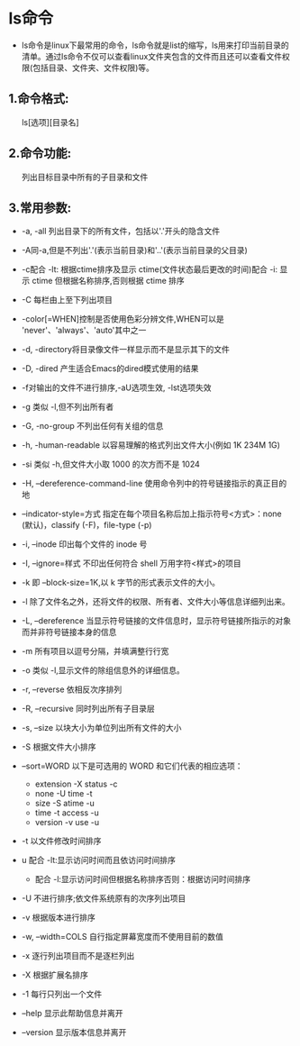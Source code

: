# ls命令

* ls命令是linux下最常用的命令，ls命令就是list的缩写，ls用来打印当前目录的清单。通过ls命令不仅可以查看linux文件夹包含的文件而且还可以查看文件权限(包括目录、文件夹、文件权限)等。

## 1.命令格式:  
  &nbsp;&nbsp;&nbsp;&nbsp;&nbsp;&nbsp;ls[选项][目录名]
## 2.命令功能:  
  &nbsp;&nbsp;&nbsp;&nbsp;&nbsp;&nbsp;列出目标目录中所有的子目录和文件
## 3.常用参数:  
  - -a, -all 列出目录下的所有文件，包括以'.'开头的隐含文件   

  - -A同-a,但是不列出'.'(表示当前目录)和'..'(表示当前目录的父目录)  

  - -c配合 -lt: 根据ctime排序及显示 ctime(文件状态最后更改的时间)配合 -i: 显示 ctime 但根据名称排序,否则根据 ctime 排序  

  - -C 每栏由上至下列出项目  

  - -color[=WHEN]控制是否使用色彩分辨文件,WHEN可以是 'never'、'always'、'auto'其中之一  

  - -d, -directory将目录像文件一样显示而不是显示其下的文件  

  - -D, -dired 产生适合Emacs的dired模式使用的结果  

  - -f对输出的文件不进行排序,-aU选项生效, -lst选项失效  

  - -g 类似 -l,但不列出所有者  

  - -G, -no-group 不列出任何有关组的信息  

  - -h, -human-readable 以容易理解的格式列出文件大小(例如 1K 234M 1G)  

  - -si 类似 -h,但文件大小取 1000 的次方而不是 1024

  - -H, –dereference-command-line 使用命令列中的符号链接指示的真正目的地
  
  - –indicator-style=方式 指定在每个项目名称后加上指示符号<方式>：none (默认)，classify (-F)，file-type (-p)

  - -i, –inode 印出每个文件的 inode 号

  - -I, –ignore=样式 不印出任何符合 shell 万用字符<样式>的项目

  - -k 即 –block-size=1K,以 k 字节的形式表示文件的大小。

  - -l 除了文件名之外，还将文件的权限、所有者、文件大小等信息详细列出来。
  
  - -L, –dereference 当显示符号链接的文件信息时，显示符号链接所指示的对象而并非符号链接本身的信息

  - -m 所有项目以逗号分隔，并填满整行行宽

  - -o 类似 -l,显示文件的除组信息外的详细信息。

  - -r, –reverse 依相反次序排列

  - -R, –recursive 同时列出所有子目录层

  - -s, –size 以块大小为单位列出所有文件的大小

  - -S 根据文件大小排序

  - –sort=WORD 以下是可选用的 WORD 和它们代表的相应选项：
      - extension -X status -c
      - none -U time -t
      - size -S atime -u
      - time -t access -u
      - version -v use -u

  - -t 以文件修改时间排序

  - u 配合 -lt:显示访问时间而且依访问时间排序
    - 配合 -l:显示访问时间但根据名称排序否则：根据访问时间排序

  - -U 不进行排序;依文件系统原有的次序列出项目

  - -v 根据版本进行排序

  - -w, –width=COLS 自行指定屏幕宽度而不使用目前的数值

  - -x 逐行列出项目而不是逐栏列出

  - -X 根据扩展名排序

  - -1 每行只列出一个文件

  - –help 显示此帮助信息并离开

  - –version 显示版本信息并离开